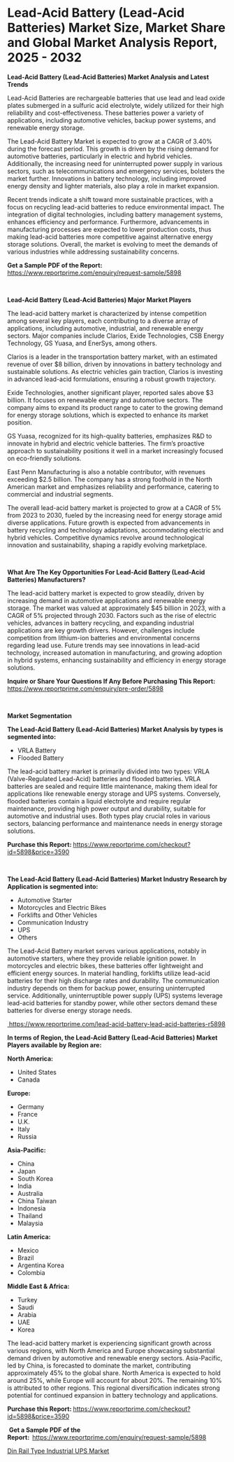 <p><h1>Lead-Acid Battery (Lead-Acid Batteries) Market Size, Market Share and Global Market Analysis Report, 2025 - 2032</h1></p><p><strong>Lead-Acid Battery (Lead-Acid Batteries) Market Analysis and Latest Trends</strong></p>
<p><p>Lead-Acid Batteries are rechargeable batteries that use lead and lead oxide plates submerged in a sulfuric acid electrolyte, widely utilized for their high reliability and cost-effectiveness. These batteries power a variety of applications, including automotive vehicles, backup power systems, and renewable energy storage.</p><p>The Lead-Acid Battery Market is expected to grow at a CAGR of 3.40% during the forecast period. This growth is driven by the rising demand for automotive batteries, particularly in electric and hybrid vehicles. Additionally, the increasing need for uninterrupted power supply in various sectors, such as telecommunications and emergency services, bolsters the market further. Innovations in battery technology, including improved energy density and lighter materials, also play a role in market expansion.</p><p>Recent trends indicate a shift toward more sustainable practices, with a focus on recycling lead-acid batteries to reduce environmental impact. The integration of digital technologies, including battery management systems, enhances efficiency and performance. Furthermore, advancements in manufacturing processes are expected to lower production costs, thus making lead-acid batteries more competitive against alternative energy storage solutions. Overall, the market is evolving to meet the demands of various industries while addressing sustainability concerns.</p></p>
<p><strong>Get a Sample PDF of the Report:&nbsp;</strong> <a href="https://www.reportprime.com/enquiry/request-sample/5898?utm_campaign=3065&utm_medium=2&utm_source=Github&utm_content=ia&utm_term=19032025&utm_id=lead-acid-battery-lead-acid-batteries">https://www.reportprime.com/enquiry/request-sample/5898</a></p>
<p>&nbsp;</p>
<p><strong>Lead-Acid Battery (Lead-Acid Batteries) Major Market Players</strong></p>
<p><p>The lead-acid battery market is characterized by intense competition among several key players, each contributing to a diverse array of applications, including automotive, industrial, and renewable energy sectors. Major companies include Clarios, Exide Technologies, CSB Energy Technology, GS Yuasa, and EnerSys, among others.</p><p>Clarios is a leader in the transportation battery market, with an estimated revenue of over $8 billion, driven by innovations in battery technology and sustainable solutions. As electric vehicles gain traction, Clarios is investing in advanced lead-acid formulations, ensuring a robust growth trajectory.</p><p>Exide Technologies, another significant player, reported sales above $3 billion. It focuses on renewable energy and automotive sectors. The company aims to expand its product range to cater to the growing demand for energy storage solutions, which is expected to enhance its market position.</p><p>GS Yuasa, recognized for its high-quality batteries, emphasizes R&D to innovate in hybrid and electric vehicle batteries. The firm’s proactive approach to sustainability positions it well in a market increasingly focused on eco-friendly solutions.</p><p>East Penn Manufacturing is also a notable contributor, with revenues exceeding $2.5 billion. The company has a strong foothold in the North American market and emphasizes reliability and performance, catering to commercial and industrial segments.</p><p>The overall lead-acid battery market is projected to grow at a CAGR of 5% from 2023 to 2030, fueled by the increasing need for energy storage amid diverse applications. Future growth is expected from advancements in battery recycling and technology adaptations, accommodating electric and hybrid vehicles. Competitive dynamics revolve around technological innovation and sustainability, shaping a rapidly evolving marketplace.</p></p>
<p>&nbsp;</p>
<p><strong>What Are The Key Opportunities For Lead-Acid Battery (Lead-Acid Batteries) Manufacturers?</strong></p>
<p><p>The lead-acid battery market is expected to grow steadily, driven by increasing demand in automotive applications and renewable energy storage. The market was valued at approximately $45 billion in 2023, with a CAGR of 5% projected through 2030. Factors such as the rise of electric vehicles, advances in battery recycling, and expanding industrial applications are key growth drivers. However, challenges include competition from lithium-ion batteries and environmental concerns regarding lead use. Future trends may see innovations in lead-acid technology, increased automation in manufacturing, and growing adoption in hybrid systems, enhancing sustainability and efficiency in energy storage solutions.</p></p>
<p><strong>Inquire or Share Your Questions If Any Before Purchasing This Report:</strong> <a href="https://www.reportprime.com/enquiry/pre-order/5898?utm_campaign=3065&utm_medium=2&utm_source=Github&utm_content=ia&utm_term=19032025&utm_id=lead-acid-battery-lead-acid-batteries">https://www.reportprime.com/enquiry/pre-order/5898</a></p>
<p>&nbsp;</p>
<p><strong>Market Segmentation</strong></p>
<p><strong>The Lead-Acid Battery (Lead-Acid Batteries) Market Analysis by types is segmented into:</strong></p>
<p><ul><li>VRLA Battery</li><li>Flooded Battery</li></ul></p>
<p><p>The lead-acid battery market is primarily divided into two types: VRLA (Valve-Regulated Lead-Acid) batteries and flooded batteries. VRLA batteries are sealed and require little maintenance, making them ideal for applications like renewable energy storage and UPS systems. Conversely, flooded batteries contain a liquid electrolyte and require regular maintenance, providing high power output and durability, suitable for automotive and industrial uses. Both types play crucial roles in various sectors, balancing performance and maintenance needs in energy storage solutions.</p></p>
<p><strong>Purchase this Report:&nbsp;</strong><a href="https://www.reportprime.com/checkout?id=5898&price=3590&utm_campaign=3065&utm_medium=2&utm_source=Github&utm_content=ia&utm_term=19032025&utm_id=lead-acid-battery-lead-acid-batteries">https://www.reportprime.com/checkout?id=5898&price=3590</a></p>
<p>&nbsp;</p>
<p><strong>The Lead-Acid Battery (Lead-Acid Batteries) Market Industry Research by Application is segmented into:</strong></p>
<p><ul><li>Automotive Starter</li><li>Motorcycles and Electric Bikes</li><li>Forklifts and Other Vehicles</li><li>Communication Industry</li><li>UPS</li><li>Others</li></ul></p>
<p><p>The Lead-Acid Battery market serves various applications, notably in automotive starters, where they provide reliable ignition power. In motorcycles and electric bikes, these batteries offer lightweight and efficient energy sources. In material handling, forklifts utilize lead-acid batteries for their high discharge rates and durability. The communication industry depends on them for backup power, ensuring uninterrupted service. Additionally, uninterruptible power supply (UPS) systems leverage lead-acid batteries for standby power, while other sectors demand these batteries for diverse energy storage needs.</p></p>
<p><a href="https://www.reportprime.com/lead-acid-battery-lead-acid-batteries-r5898?utm_campaign=3065&utm_medium=2&utm_source=Github&utm_content=ia&utm_term=19032025&utm_id=lead-acid-battery-lead-acid-batteries">&nbsp;https://www.reportprime.com/lead-acid-battery-lead-acid-batteries-r5898</a></p>
<p><strong>In terms of Region, the Lead-Acid Battery (Lead-Acid Batteries) Market Players available by Region are:</strong></p>
<p>
    <p> <strong> North America: </strong>
        <ul>
            <li>United States</li>
            <li>Canada</li>
        </ul>
        </p> 
    <p> <strong> Europe: </strong>
        <ul>
            <li>Germany</li>
            <li>France</li>
            <li>U.K.</li>
            <li>Italy</li>
            <li>Russia</li>
        </ul>
        </p> 
    <p> <strong> Asia-Pacific: </strong>
        <ul>
            <li>China</li>
            <li>Japan</li>
            <li>South Korea</li>
            <li>India</li>
            <li>Australia</li>
            <li>China Taiwan</li>
            <li>Indonesia</li>
            <li>Thailand</li>
            <li>Malaysia</li>
        </ul>
        </p> 
    <p> <strong> Latin America: </strong>
        <ul>
            <li>Mexico</li>
            <li>Brazil</li>
            <li>Argentina Korea</li>
            <li>Colombia</li>
        </ul>
        </p> 
    <p> <strong> Middle East & Africa: </strong>
        <ul>
            <li>Turkey</li>
            <li>Saudi</li>
            <li>Arabia</li>
            <li>UAE</li>
            <li>Korea</li>
        </ul>
    </p>
    </p>
<p><p>The lead-acid battery market is experiencing significant growth across various regions, with North America and Europe showcasing substantial demand driven by automotive and renewable energy sectors. Asia-Pacific, led by China, is forecasted to dominate the market, contributing approximately 45% to the global share. North America is expected to hold around 25%, while Europe will account for about 20%. The remaining 10% is attributed to other regions. This regional diversification indicates strong potential for continued expansion in battery technology and applications.</p></p>
<p><strong>Purchase this Report: </strong><a href="https://www.reportprime.com/checkout?id=5898&price=3590&utm_campaign=3065&utm_medium=2&utm_source=Github&utm_content=ia&utm_term=19032025&utm_id=lead-acid-battery-lead-acid-batteries">https://www.reportprime.com/checkout?id=5898&price=3590</a></p>
<p>&nbsp;<strong>Get a Sample PDF of the Report:&nbsp;&nbsp;</strong><a href="https://www.reportprime.com/enquiry/request-sample/5898?utm_campaign=3065&utm_medium=2&utm_source=Github&utm_content=ia&utm_term=19032025&utm_id=lead-acid-battery-lead-acid-batteries">https://www.reportprime.com/enquiry/request-sample/5898</a></p>
<p><strong></strong></p>
<p><p><a href="https://github.com/vilehoaguy/Market-Research-Report-List-1/blob/main/din-rail-type-industrial-ups-market.md?utm_campaign=3065&utm_medium=2&utm_source=Github&utm_content=ia&utm_term=19032025&utm_id=lead-acid-battery-lead-acid-batteries">Din Rail Type Industrial UPS Market</a></p></p>